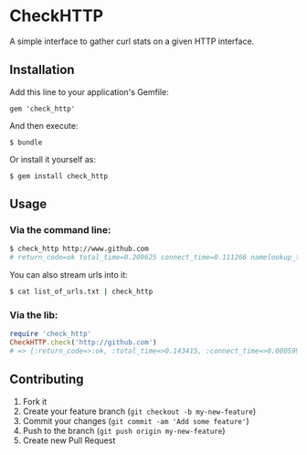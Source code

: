 # CheckHTTP

A simple interface to gather curl stats on a given HTTP interface.

## Installation

Add this line to your application's Gemfile:

    gem 'check_http'

And then execute:

    $ bundle

Or install it yourself as:

    $ gem install check_http

## Usage

### Via the command line:

```bash
$ check_http http://www.github.com
# return_code=ok total_time=0.209625 connect_time=0.111266 namelookup_time=0.028197 effective_url=http://www.github.com primary_ip=207.97.227.243 response_code=301 redirect_count=0 url=http://www.github.com
```

You can also stream urls into it:

```bash
$ cat list_of_urls.txt | check_http
```

### Via the lib:

```ruby
require 'check_http'
CheckHTTP.check('http://github.com')
# => {:return_code=>:ok, :total_time=>0.143415, :connect_time=>0.080599, :namelookup_time=>0.023286, :effective_url=>"http://github.com", :primary_ip=>"207.97.227.239", :response_code=>301, :redirect_count=>0, :url=>"http://github.com"}
```

## Contributing

1. Fork it
2. Create your feature branch (`git checkout -b my-new-feature`)
3. Commit your changes (`git commit -am 'Add some feature'`)
4. Push to the branch (`git push origin my-new-feature`)
5. Create new Pull Request
